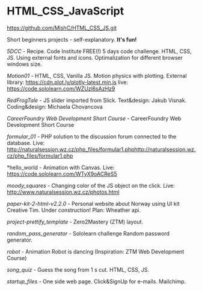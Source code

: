 # HTML_CSS_JavaScript
https://github.com/MishC/HTML_CSS_JS.git

Short beginners projects - self-explanatory. **It's fun!**

*5DCC*     - Recipe. Code Institute FREE(!) 5 days code challenge. HTML, CSS, JS. Using external fonts and icons. Optimalization for different browser windows size.

*Motion01* - HTML, CSS, Vanilla JS. Motion physics with plotting. External library: https://cdn.plot.ly/plotly-latest.min.js live: https://code.sololearn.com/WZUzl6sAzHz9

*RedFrogTale* - JS slider imported from Slick. Text&design: Jakub Visnak. Coding&design: Michaela Chovancova

*CareerFoundry Web Development Short Course* - CareerFoundry Web Development Short Course

*formular_01* - PHP solution to the discussion forum connected to the database. Live: http://naturalsession.wz.cz/php_files/formular1.phphttp://naturalsession.wz.cz/php_files/formular1.php

*hello_world - Animation with Canvas. Live: https://code.sololearn.com/WTyX9oACReS5

*moody_squares* - Changing color of the JS object on the click. Live: http://www.naturalsession.wz.cz/photos.html

*paper-kit-2-html-v2.2.0* - Personal website about Norway using UI kit Creative Tim. Under construction! Plan: Wheather api.

*project-prettify_template* - Zero2Mastery (ZTM) layout.

*random_pass_generator* - Sololearn challenge Random password generator.

*robot* - Animation Robot is dancing (Inspiration: ZTM Web Development Course)

*song_quiz* - Guess the song from 1 s cut. HTML, CSS, JS.

*startup_files* - One side web page. Click&SignUp for e-mails. Mailchimp.
